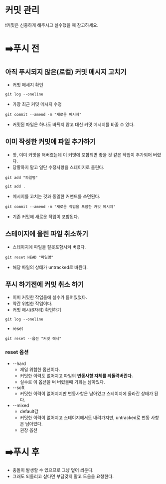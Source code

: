 # 커밋 관리

❗커밋은 신중하게 해주시고 실수했을 때 참고하세요.

# ➡️푸시 전
## 아직 푸시되지 않은(로컬) 커밋 메시지 고치기
* 커밋 메세지 확인
```
git log --oneline
```
* 가장 최근 커밋 메시지 수정
```
git commit --amend -m "새로운 메시지"
```
* 커밋된 파일은 하나도 바뀌지 않고 대신 커밋 메시지를 바꿀 수 있다.

## 이미 작성한 커밋에 파일 추가하기
* 앗, 이미 커밋을 해버렸는데 이 커밋에 포함되면 좋을 것 같은 작업이 추가되어 버렸다.
* 당황하지 말고 일단 수정사항을 스테이지로 올린다.
```
git add "파일명"
```
```
git add .
```
* 메시지를 고치는 것과 동일한 커맨드를 쓰면된다.
```
git commit --amend -m "새로운 작업을 포함한 커밋 메시지"
```
* 기존 커밋에 새로운 작업이 포함된다.

## 스테이지에 올린 파일 취소하기
* 스테이지에 파일을 잘못포함시켜 버렸다.
```
git reset HEAD "파일명"
```
* 해당 파일의 상태가 untracked로 바뀐다.

## 푸시 하기전에 커밋 취소 하기
* 이미 커밋한 작업들에 실수가 들어있었다. 
* 약간 위험한 작업이다.
* 커밋 해시(6자리) 확인하기
```
git log --oneline
```
* reset
```
git reset --옵션 "커밋 해시"
```
### reset 옵션
* --hard
  * 제일 위험한 옵션이다. 
  * 커밋한 이력도 없어지고 파일의 **변동사항 자체를 되돌려버린다.**
  * 실수로 이 옵션을 써 버렸을때 기회는 남아있다.
* --soft
  * 커밋한 이력이 없어지지만 변동사항은 남아있고 스테이지에 올라간 상태가 된다.
* --mixed
  * default값
  * 커밋한 이력이 없어지고 스테이지에서도 내려가지만, untracked로 변동 사항은 남아있다.
  * 권장 옵션

# ➡️푸시 후 
* 충돌이 발생할 수 있으므로 그냥 덮어 씌운다.
* 그래도 되돌리고 싶다면 부담갖지 말고 도움을 요청한다.